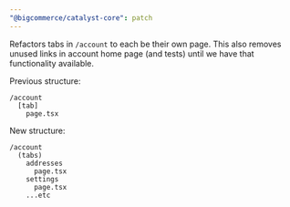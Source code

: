```yaml
---
"@bigcommerce/catalyst-core": patch
---
```


Refactors tabs in `/account` to each be their own page. This also removes unused links in account home page (and tests) until we have that functionality available.

Previous structure:
```
/account
  [tab]
    page.tsx
```

New structure:
```
/account
  (tabs)
    addresses
      page.tsx
    settings
      page.tsx
    ...etc
```
